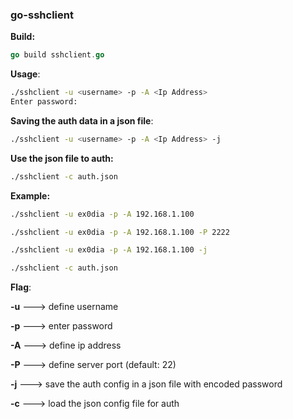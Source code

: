 ### go-sshclient

**Build:**

```go
go build sshclient.go
```

**Usage**:

```bash
./sshclient -u <username> -p -A <Ip Address> 
Enter password: 
```

**Saving the auth data in a json file**:

```bash
./sshclient -u <username> -p -A <Ip Address> -j
```

**Use the json file to auth:**

```bash
./sshclient -c auth.json
```



**Example:**

```bash
./sshclient -u ex0dia -p -A 192.168.1.100 
```

```bash
./sshclient -u ex0dia -p -A 192.168.1.100 -P 2222
```

```bash
./sshclient -u ex0dia -p -A 192.168.1.100 -j
```

```bash
./sshclient -c auth.json
```





**Flag**:

**-u** ---> define username

**-p** ---> enter password

**-A** ---> define ip address

**-P** ---> define server port (default: 22)

**-j** ---> save the auth config in a json file with encoded password

**-c** --->  load the json config file for auth 